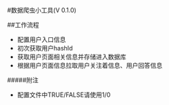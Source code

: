 #数据爬虫小工具(V 0.1.0)

##工作流程
- 配置用户入口信息
- 初次获取用户hashId
- 获取用户页面相关信息并存储进入数据库
- 根据用户页面信息拉取用户关注着信息、用户回答信息

#####附注
- 配置文件中TRUE/FALSE请使用1/0